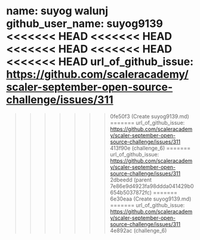 name: suyog walunj
github_user_name: suyog9139
<<<<<<< HEAD
<<<<<<< HEAD
<<<<<<< HEAD
<<<<<<< HEAD
<<<<<<< HEAD
url_of_github_issue: <https://github.com/scaleracademy/scaler-september-open-source-challenge/issues/311>
=======
>>>>>>> 0fe50f3 (Create suyog9139.md)
=======
url_of_github_issue: <https://github.com/scaleracademy/scaler-september-open-source-challenge/issues/311>
>>>>>>> 413f90e (challenge_6)
=======
url_of_github_issue: <https://github.com/scaleracademy/scaler-september-open-source-challenge/issues/311>
>>>>>>> 2dbeedd (parent 7e86e9d4923fa98ddda041429b0654b5037872fc)
=======
>>>>>>> 6e30eaa (Create suyog9139.md)
=======
url_of_github_issue: <https://github.com/scaleracademy/scaler-september-open-source-challenge/issues/311>
>>>>>>> 4e892ac (challenge_6)
